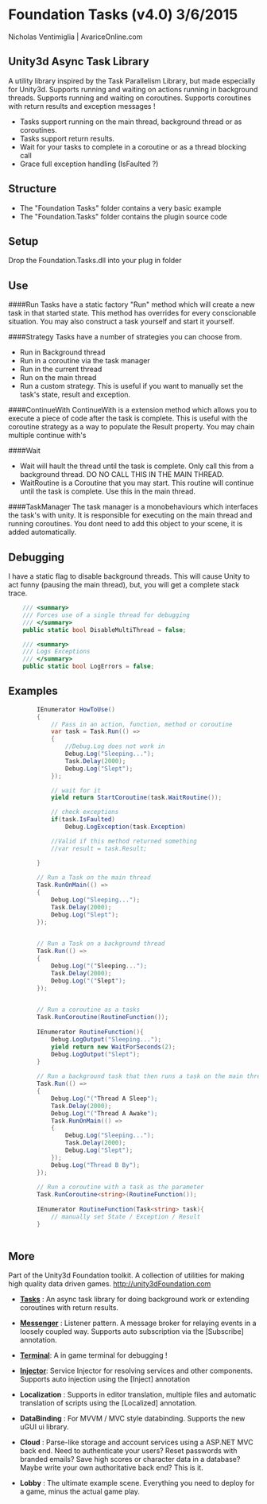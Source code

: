# Foundation Tasks (v4.0) 3/6/2015

Nicholas Ventimiglia | AvariceOnline.com

## Unity3d Async Task Library

A utility library inspired by the Task Parallelism Library, but made especially for Unity3d. Supports running and waiting on actions running in background threads. Supports running and waiting on coroutines. Supports coroutines with return results and exception messages !

 - Tasks support running on the main thread, background thread or as coroutines.
 - Tasks support return results. 
 - Wait for your tasks to complete in a coroutine or as a thread blocking call
 - Grace full exception handling (IsFaulted ?)

## Structure

- The "Foundation Tasks" folder contains a very basic example
- The "Foundation.Tasks" folder contains the plugin source code

## Setup

Drop the Foundation.Tasks.dll into your plug in folder


## Use

####Run
Tasks have a static factory "Run" method which will create a new task in that started state. This method has overrides for every conscionable situation.
You may also construct a task yourself and start it yourself.

####Strategy
Tasks have a number of strategies you can choose from.
 - Run in Background thread
 - Run in a coroutine via the task manager
 - Run in the current thread
 - Run on the main thread
 - Run a custom strategy. This is useful if you want to manually set the task's state, result and exception. 
  
####ContinueWith
ContinueWith is a extension method which allows you to execute a piece of code after the task is complete. This is useful with the coroutine strategy
as a way to populate the Result property. You may chain multiple continue with's

####Wait
- Wait will hault the thread until the task is complete. Only call this from a background thread. DO NO CALL THIS IN THE MAIN THREAD.
- WaitRoutine is a Coroutine that you may start. This routine will continue until the task is complete. Use this in the main thread.

####TaskManager
The task manager is a monobehaviours which interfaces the task's with unity. It is responsible for executing on the main thread and running coroutines.
You dont need to add this object to your scene, it is added automatically.

## Debugging

I have a static flag to disable background threads. This will cause Unity
to act funny (pausing the main thread), but, you will get a complete stack trace.

````c#
    /// <summary>
    /// Forces use of a single thread for debugging
    /// </summary>
    public static bool DisableMultiThread = false;

    /// <summary>
    /// Logs Exceptions
    /// </summary>
    public static bool LogErrors = false;

````

## Examples

```c#
		IEnumerator HowToUse()
        {
			// Pass in an action, function, method or coroutine
            var task = Task.Run(() =>
            {
				//Debug.Log does not work in
                Debug.Log("Sleeping...");
                Task.Delay(2000);
                Debug.Log("Slept");
            });

			// wait for it
            yield return StartCoroutine(task.WaitRoutine());

			// check exceptions
			if(task.IsFaulted)
				Debug.LogException(task.Exception)

			//Valid if this method returned something
			//var result = task.Result;

        }
		
		// Run a Task on the main thread
        Task.RunOnMain(() =>
        {
            Debug.Log("Sleeping...");
            Task.Delay(2000);
            Debug.Log("Slept");
        });
        

		// Run a Task on a background thread
        Task.Run(() =>
        {
            Debug.Log("("Sleeping...");
            Task.Delay(2000);
            Debug.Log("("Slept");
        });
        

		// Run a coroutine as a tasks
		Task.RunCoroutine(RoutineFunction());
        
		IEnumerator RoutineFunction(){
			Debug.LogOutput("Sleeping...");
			yield return new WaitForSeconds(2);
			Debug.LogOutput("Slept");
		}
       
		// Run a background task that then runs a task on the main thread
		Task.Run(() =>
		{
			Debug.Log("("Thread A Sleep");
			Task.Delay(2000);
			Debug.Log("("Thread A Awake");
			Task.RunOnMain(() =>
			{
				Debug.Log("Sleeping...");
				Task.Delay(2000);
				Debug.Log("Slept");
			});
			Debug.Log("Thread B By");
		});     
		
		// Run a coroutine with a task as the parameter        
		Task.RunCoroutine<string>(RoutineFunction());
        
		IEnumerator RoutineFunction(Task<string> task){
			// manually set State / Exception / Result
		}
   
```

## More

Part of the Unity3d Foundation toolkit. A collection of utilities for making high quality data driven games. http://unity3dFoundation.com

- [**Tasks**](https://github.com/NVentimiglia/Unity3d-Async-Task-) : An async task library for doing background work or extending coroutines with return results.


- [**Messenger**](https://github.com/NVentimiglia/Unity3d-Event-Messenger) : Listener pattern. A message broker for relaying events in a loosely coupled way. Supports auto subscription via the [Subscribe] annotation.

- [**Terminal**](https://github.com/NVentimiglia/Unity3d-uGUI-Terminal): A in game terminal for debugging !

- [**Injector**](https://github.com/NVentimiglia/Unity3d-Service-Injector): Service Injector for resolving services and other components. Supports auto injection using the [Inject] annotation

- **Localization** : Supports in editor translation, multiple files and automatic translation of scripts using the [Localized] annotation.

- **DataBinding** : For MVVM / MVC style databinding. Supports the new uGUI ui library.

- **Cloud** : Parse-like storage and account services using a ASP.NET MVC back end. Need to authenticate your users? Reset passwords with branded emails? Save high scores or character data in a database? Maybe write your own authoritative back end? This is it.

- **Lobby** : The ultimate example scene. Everything you need to deploy for a game, minus the actual game play.
